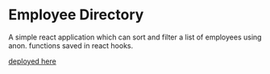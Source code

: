 # Employee Directory

A simple react application which can sort and filter a list of employees using
anon. functions saved in react hooks.

[deployed here](https://rhubarb-sundae-83282.herokuapp.com/)